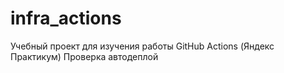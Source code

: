 # infra_actions
Учебный проект для изучения работы GitHub Actions (Яндекс Практикум)
Проверка автодеплой
